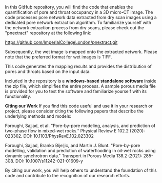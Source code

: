 In this GitHub repository, you will find the code that enables the quantification of pore and throat occupancy in a 3D micro-CT image. The code processes pore network data extracted from dry scan images using a dedicated pore network extraction algorithm. To familiarize yourself with the network extraction process from dry scans, please check out the "pnextract" repository at the following link:

https://github.com/ImperialCollegeLondon/pnextract.git

Subsequently, the wet image is mapped onto the extracted network. Please note that the preferred format for wet images is TIFF.

This code generates the mapping results and provides the distribution of pores and throats based on the input data. 

Included in the repository is a __windows-based standalone software__ inside the zip file, which simplifies the entire process. A sample porous media file is provided for you to test the software and familiarize yourself with its functionality.


**Citing our Work**
If you find this code useful and use it in your research or project, please consider citing the following papers that describe the underlying methods and models:

Foroughi, Sajjad, et al. "Pore-by-pore modeling, analysis, and prediction of two-phase flow in mixed-wet rocks." Physical Review E 102.2 (2020): 023302. DOI: 10.1103/PhysRevE.102.023302

Foroughi, Sajjad, Branko Bijeljic, and Martin J. Blunt. "Pore-by-pore modelling, validation and prediction of waterflooding in oil-wet rocks using dynamic synchrotron data." Transport in Porous Media 138.2 (2021): 285-308. DOI: 10.1007/s11242-021-01609-y

By citing our work, you will help others to understand the foundation of this code and contribute to the recognition of our research efforts.
